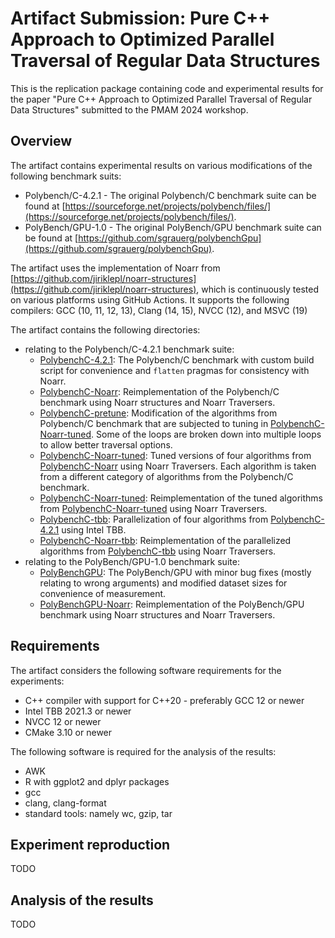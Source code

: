 # Artifact Submission: Pure C++ Approach to Optimized Parallel Traversal of Regular Data Structures

This is the replication package containing code and experimental results for the paper "Pure C++ Approach to Optimized Parallel Traversal of Regular Data Structures" submitted to the PMAM 2024 workshop.

## Overview

The artifact contains experimental results on various modifications of the following benchmark suits:

- Polybench/C-4.2.1 - The original Polybench/C benchmark suite can be found at [https://sourceforge.net/projects/polybench/files/](https://sourceforge.net/projects/polybench/files/).
- PolyBench/GPU-1.0 - The original PolyBench/GPU benchmark suite can be found at [https://github.com/sgrauerg/polybenchGpu](https://github.com/sgrauerg/polybenchGpu).

The artifact uses the implementation of Noarr from [https://github.com/jiriklepl/noarr-structures](https://github.com/jiriklepl/noarr-structures), which is continuously tested on various platforms using GitHub Actions. It supports  the following compilers: GCC (10, 11, 12, 13), Clang (14, 15), NVCC (12), and MSVC (19)

The artifact contains the following directories:

- relating to the Polybench/C-4.2.1 benchmark suite:
  - [PolybenchC-4.2.1](PolybenchC-4.2.1): The Polybench/C benchmark with custom build script for convenience and `flatten` pragmas for consistency with Noarr.
  - [PolybenchC-Noarr](PolybenchC-Noarr): Reimplementation of the Polybench/C benchmark using Noarr structures and Noarr Traversers.
  - [PolybenchC-pretune](PolybenchC-pretune): Modification of the algorithms from Polybench/C benchmark that are subjected to tuning in [PolybenchC-Noarr-tuned](PolybenchC-Noarr-tuned). Some of the loops are broken down into multiple loops to allow better traversal options.
  - [PolybenchC-Noarr-tuned](PolybenchC-Noarr-tuned): Tuned versions of four algorithms from [PolybenchC-Noarr](PolybenchC-Noarr) using Noarr Traversers. Each algorithm is taken from a different category of algorithms from the Polybench/C benchmark.
  - [PolybenchC-Noarr-tuned](PolybenchC-Noarr-tuned): Reimplementation of the tuned algorithms from [PolybenchC-Noarr-tuned](PolybenchC-Noarr-tuned) using Noarr Traversers.
  - [PolybenchC-tbb](PolybenchC-tbb): Parallelization of four algorithms from [PolybenchC-4.2.1](PolybenchC-4.2.1) using Intel TBB.
  - [PolybenchC-Noarr-tbb](PolybenchC-Noarr-tbb): Reimplementation of the parallelized algorithms from [PolybenchC-tbb](PolybenchC-tbb) using Noarr Traversers.
- relating to the PolyBench/GPU-1.0 benchmark suite:
  - [PolyBenchGPU](PolyBenchGPU): The PolyBench/GPU with minor bug fixes (mostly relating to wrong arguments) and modified dataset sizes for convenience of measurement.
  - [PolyBenchGPU-Noarr](PolyBenchGPU-Noarr): Reimplementation of the PolyBench/GPU benchmark using Noarr structures and Noarr Traversers.

## Requirements

The artifact considers the following software requirements for the experiments:

- C++ compiler with support for C++20 - preferably GCC 12 or newer
- Intel TBB 2021.3 or newer
- NVCC 12 or newer
- CMake 3.10 or newer

The following software is required for the analysis of the results:

- AWK
- R with ggplot2 and dplyr packages
- gcc
- clang, clang-format
- standard tools: namely wc, gzip, tar

## Experiment reproduction

TODO

## Analysis of the results

TODO
